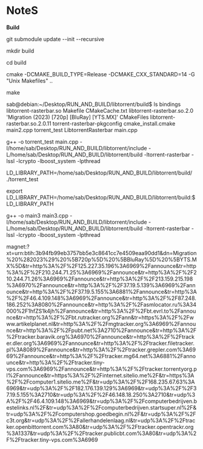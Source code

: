 # NoteS



**Build**


git submodule update --init --recursive









mkdir build

cd build

cmake -DCMAKE_BUILD_TYPE=Release -DCMAKE_CXX_STANDARD=14 -G "Unix Makefiles" ..

make




sab@debian:~/Desktop/RUN_AND_BUILD/libtorrent/build$ ls
 bindings              libtorrent-rasterbar.so          Makefile
 CMakeCache.txt        libtorrent-rasterbar.so.2.0     'Migration (2023) [720p] [BluRay] [YTS.MX]'
 CMakeFiles            libtorrent-rasterbar.so.2.0.11   torrent-rasterbar-pkgconfig
 cmake_install.cmake   main2.cpp                        torrent_test
 LibtorrentRasterbar   main.cpp










g++ -o torrent_test main.cpp -I/home/sab/Desktop/RUN_AND_BUILD/libtorrent/include -L/home/sab/Desktop/RUN_AND_BUILD/libtorrent/build -ltorrent-rasterbar -lssl -lcrypto -lboost_system -lpthread





LD_LIBRARY_PATH=/home/sab/Desktop/RUN_AND_BUILD/libtorrent/build/ ./torrent_test




export LD_LIBRARY_PATH=/home/sab/Desktop/RUN_AND_BUILD/libtorrent/build:$LD_LIBRARY_PATH









g++ -o main3 main3.cpp -I/home/sab/Desktop/RUN_AND_BUILD/libtorrent/include -L/home/sab/Desktop/RUN_AND_BUILD/libtorrent/build -ltorrent-rasterbar -lssl -lcrypto -lboost_system -lpthread





magnet:?xt=urn:btih:3b94fb99eb3757bb5e3c8641cc7e4509eaa90dd1&dn=Migration%20%282023%29%20%5B720p%5D%20%5BBluRay%5D%20%5BYTS.MX%5D&tr=http%3A%2F%2F125.227.35.196%3A6969%2Fannounce&tr=http%3A%2F%2F210.244.71.25%3A6969%2Fannounce&tr=http%3A%2F%2F210.244.71.26%3A6969%2Fannounce&tr=http%3A%2F%2F213.159.215.198%3A6970%2Fannounce&tr=http%3A%2F%2F37.19.5.139%3A6969%2Fannounce&tr=http%3A%2F%2F37.19.5.155%3A6881%2Fannounce&tr=http%3A%2F%2F46.4.109.148%3A6969%2Fannounce&tr=http%3A%2F%2F87.248.186.252%3A8080%2Fannounce&tr=http%3A%2F%2Fasmlocator.ru%3A34000%2F1hfZS1k4jh%2Fannounce&tr=http%3A%2F%2Fbt.evrl.to%2Fannounce&tr=http%3A%2F%2Fbt.rutracker.org%2Fann&tr=https%3A%2F%2Fwww.artikelplanet.nl&tr=http%3A%2F%2Fmgtracker.org%3A6969%2Fannounce&tr=http%3A%2F%2Fpubt.net%3A2710%2Fannounce&tr=http%3A%2F%2Ftracker.baravik.org%3A6970%2Fannounce&tr=http%3A%2F%2Ftracker.dler.org%3A6969%2Fannounce&tr=http%3A%2F%2Ftracker.filetracker.pl%3A8089%2Fannounce&tr=http%3A%2F%2Ftracker.grepler.com%3A6969%2Fannounce&tr=http%3A%2F%2Ftracker.mg64.net%3A6881%2Fannounce&tr=http%3A%2F%2Ftracker.tiny-vps.com%3A6969%2Fannounce&tr=http%3A%2F%2Ftracker.torrentyorg.pl%2Fannounce&tr=https%3A%2F%2Finternet.sitelio.me%2F&tr=https%3A%2F%2Fcomputer1.sitelio.me%2F&tr=udp%3A%2F%2F168.235.67.63%3A6969&tr=udp%3A%2F%2F182.176.139.129%3A6969&tr=udp%3A%2F%2F37.19.5.155%3A2710&tr=udp%3A%2F%2F46.148.18.250%3A2710&tr=udp%3A%2F%2F46.4.109.148%3A6969&tr=udp%3A%2F%2Fcomputerbedrijven.bestelinks.nl%2F&tr=udp%3A%2F%2Fcomputerbedrijven.startsuper.nl%2F&tr=udp%3A%2F%2Fcomputershop.goedbegin.nl%2F&tr=udp%3A%2F%2Fc3t.org&tr=udp%3A%2F%2Fallerhandelenlaag.nl&tr=udp%3A%2F%2Ftracker.openbittorrent.com%3A80&tr=udp%3A%2F%2Ftracker.opentrackr.org%3A1337&tr=udp%3A%2F%2Ftracker.publicbt.com%3A80&tr=udp%3A%2F%2Ftracker.tiny-vps.com%3A6969


